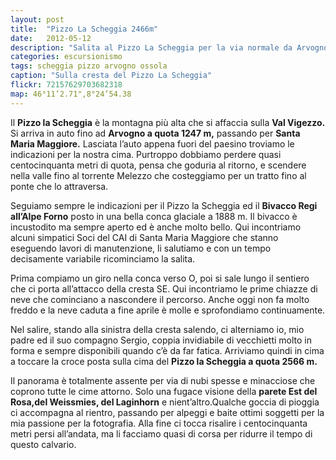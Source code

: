 ```yaml
---
layout: post
title:  "Pizzo La Scheggia 2466m"
date:   2012-05-12
description: "Salita al Pizzo La Scheggia per la via normale da Arvogno passando dall’Alpe Forno"
categories: escursionismo
tags: scheggia pizzo arvogno ossola
caption: "Sulla cresta del Pizzo La Scheggia"
flickr: 72157629703682318
map: 46°11’2.71",8°24’54.38
---
```


Il **Pizzo la Scheggia** è la montagna più alta che si affaccia sulla **Val Vigezzo.** Si arriva in auto fino ad **Arvogno a quota 1247 m,** passando per **Santa Maria Maggiore.** Lasciata l’auto appena fuori del paesino troviamo le indicazioni per la nostra cima. Purtroppo dobbiamo perdere quasi centocinquanta metri di quota, pensa che goduria al ritorno, e scendere nella valle fino al torrente Melezzo che costeggiamo per un tratto fino al ponte che lo attraversa.

Seguiamo sempre le indicazioni per il Pizzo la Scheggia ed il **Bivacco Regi all’Alpe Forno** posto in una bella conca glaciale a 1888 m. Il bivacco è incustodito ma sempre aperto ed è anche molto bello. Qui incontriamo alcuni simpatici Soci del CAI di Santa Maria Maggiore che stanno eseguendo lavori di manutenzione, li salutiamo e con un tempo decisamente variabile ricominciamo la salita.

Prima compiamo un giro nella conca verso O, poi si sale lungo il sentiero che ci porta all’attacco della cresta SE. Qui incontriamo le prime chiazze di neve che cominciano a nascondere il percorso. Anche oggi non fa molto freddo e la neve caduta a fine aprile è molle e sprofondiamo continuamente.

Nel salire, stando alla sinistra della cresta salendo, ci alterniamo io, mio padre ed il suo compagno Sergio, coppia invidiabile di vecchietti molto in forma e sempre disponibili quando c’è da far fatica. Arriviamo quindi in cima a toccare la croce posta sulla cima del **Pizzo la Scheggia a quota 2566 m.**

Il panorama è totalmente assente per via di nubi spesse e minacciose che coprono tutte le cime attorno. Solo una fugace visione della **parete Est del Rosa,del Weissmies, del Laginhorn** e nient’altro.Qualche goccia di pioggia ci accompagna al rientro, passando per alpeggi e baite ottimi soggetti per la mia passione per la fotografia. Alla fine ci tocca risalire i centocinquanta metri persi all’andata, ma li facciamo quasi di corsa per ridurre il tempo di questo calvario.

